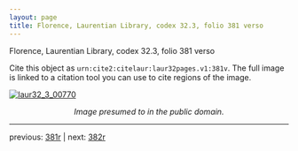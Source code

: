 ```yaml
---
layout: page
title: Florence, Laurentian Library, codex 32.3, folio 381 verso
---
```


Florence, Laurentian Library, codex 32.3, folio 381 verso

Cite this object as `urn:cite2:citelaur:laur32pages.v1:381v`.  The full image is linked to a citation tool you can use to cite regions of the image.

[![laur32_3_00770](http://www.homermultitext.org/iipsrv?IIIF=/project/homer/pyramidal/deepzoom/citelaur/laur32imgs/v1/laur32_3_00770.tif/full/800,/0/default.jpg)](http://www.homermultitext.org/ict2/?urn=urn:cite2:citelaur:laur32imgs.v1:laur32_3_00770) 

<p style="text-align: center; font-style: italic;">Image presumed to in the public domain.</p>

---

previous: [381r](../381r/) | next: [382r](../382r/)